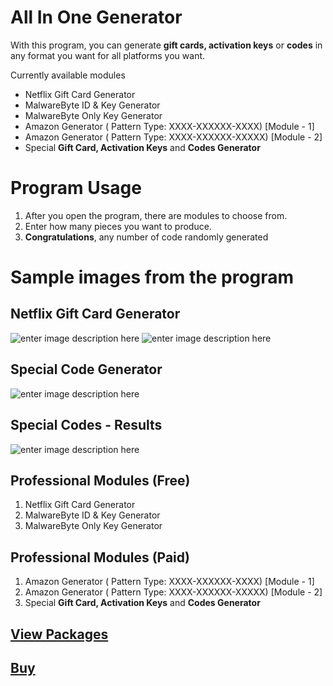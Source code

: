 # All In One Generator

With this program, you can generate **gift cards, activation keys** or **codes** in any format you want for all platforms you want.

Currently available modules
 - Netflix Gift Card Generator
 - MalwareByte ID & Key Generator
 - MalwareByte Only Key Generator
 - Amazon Generator ( Pattern Type: XXXX-XXXXXX-XXXX) [Module - 1]
 - Amazon Generator ( Pattern Type: XXXX-XXXXXX-XXXXX) [Module - 2]
 - Special **Gift Card, Activation Keys** and **Codes Generator**

# Program Usage

 1. After you open the program, there are modules to choose from.
 2. Enter how many pieces you want to produce.
 3. **Congratulations**, any number of code randomly generated

# Sample images from the program

## Netflix Gift Card Generator

![enter image description here](https://i.ibb.co/RgnFp2k/program-1.png)
![enter image description here](https://i.ibb.co/28rh0dN/program-2.png)

## Special Code Generator
![enter image description here](https://i.ibb.co/Cb5SVQC/program-3.png)

## Special Codes - Results
![enter image description here](https://i.ibb.co/30WHcyv/resim-2020-11-09-202948.png)


## Professional Modules (Free)

 1. Netflix Gift Card Generator
 2. MalwareByte ID & Key Generator
 3. MalwareByte Only Key Generator

## Professional Modules (Paid)

 1. Amazon Generator ( Pattern Type: XXXX-XXXXXX-XXXX) [Module - 1]
 2. Amazon Generator ( Pattern Type: XXXX-XXXXXX-XXXXX) [Module - 2]
 3. Special  **Gift Card, Activation Keys**  and  **Codes Generator**


## [View Packages](https://shoppy.gg/@DarkHia/groups/6oruvmW)

## [Buy](https://shoppy.gg/product/O8mMBBP)

